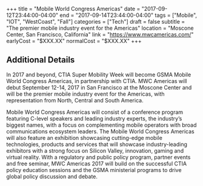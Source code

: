 +++
title = "Mobile World Congress Americas"
date = "2017-09-12T23:44:00-04:00"
end = "2017-09-14T23:44:00-04:00"
tags = ["Mobile", "IOT", "WestCoast", "Fall"]
categories = ["Tech"]
draft = false
subtitle = "The premier mobile industry event for the Americas"
location = "Moscone Center, San Francisco, California"
link = "https://www.mwcamericas.com/"
earlyCost = "$XXX.XX"
normalCost = "$XXX.XX"
+++

<!--more-->

## Additional Details

In 2017 and beyond, CTIA Super Mobility Week will become GSMA Mobile World Congress Americas, in partnership with CTIA. MWC Americas will debut September 12-14, 2017 in San Francisco at the Moscone Center and will be the premier mobile industry event for the Americas, with representation from North, Central and South America. 

Mobile World Congress Americas will consist of a conference program featuring C-level speakers and leading industry experts, the industry’s biggest names, with a focus on complementing mobile operators with broad communications ecosystem leaders. The Mobile World Congress Americas will also feature an exhibition showcasing cutting-edge mobile technologies, products and services that will showcase industry-leading exhibitors with a strong focus on Silicon Valley, innovation, gaming and virtual reality. With a regulatory and public policy program, partner events and free seminar, MWC Americas 2017 will build on the successful CTIA policy education sessions and the GSMA ministerial programs to drive global policy discussion and debate.
